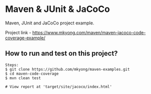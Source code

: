 # Maven & JUnit & JaCoCo
Maven, JUnit and JaCoCo project example.

Project link - https://www.mkyong.com/maven/maven-jacoco-code-coverage-example/

## How to run and test on this project?
```
Steps:
$ git clone https://github.com/mkyong/maven-examples.git
$ cd maven-code-coverage
$ mvn clean test

# View report at 'target/site/jacoco/index.html'
```
